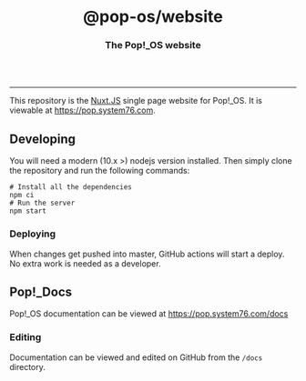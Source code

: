 <div align="center">
  <h1>@pop-os/website</h1>
  <h3>The Pop!_OS website</h3>
  <br>
  <br>
</div>

---

This repository is the [Nuxt.JS](https://nuxtjs.org/) single page website for
Pop!_OS. It is viewable at https://pop.system76.com.

## Developing

You will need a modern (10.x >) nodejs version installed. Then simply clone the
repository and run the following commands:

```
# Install all the dependencies
npm ci
# Run the server
npm start
```

### Deploying

When changes get pushed into master, GitHub actions will start a deploy. No
extra work is needed as a developer.

## Pop!_Docs

Pop!_OS documentation can be viewed at https://pop.system76.com/docs

### Editing
Documentation can be viewed and edited on GitHub from the `/docs` directory.

